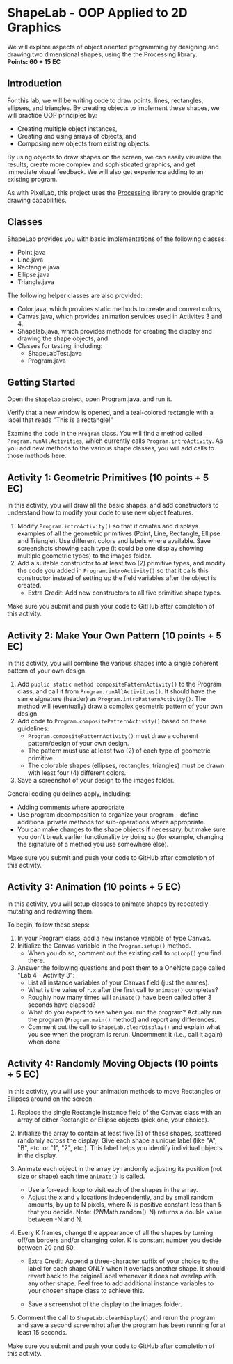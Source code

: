 ShapeLab - OOP Applied to 2D Graphics
=====================================
We will explore aspects of object oriented programming by designing and drawing two dimensional shapes, using the the Processing library.   
**Points: 60 + 15 EC**

Introduction
------------
For this lab, we will be writing code to draw points, lines, rectangles, ellipses, and triangles.  By creating objects to implement these shapes, we will practice OOP principles by:
* Creating multiple object instances,
* Creating and using arrays of objects, and
* Composing new objects from existing objects.

By using objects to draw shapes on the screen, we can easily visualize the results, create more complex and sophisticated graphics, and get immediate visual feedback.  We will also get experience adding to an existing program.

As with PixelLab, this project uses the [Processing](http://processing.org) library to provide graphic drawing capabilities.

Classes
-------
ShapeLab provides you with basic implementations of the following classes:
* Point.java
* Line.java
* Rectangle.java
* Ellipse.java
* Triangle.java

The following helper classes are also provided:
* Color.java, which provides static methods to create and convert colors,
* Canvas.java, which provides animation services used in Activites 3 and 4.
* Shapelab.java, which provides methods for creating the display and drawing the shape objects, and 
* Classes for testing, including:
    * ShapeLabTest.java
    * Program.java

Getting Started
---------------  
Open the `Shapelab` project, open Program.java, and run it.

Verify that a new window is opened, and a teal-colored rectangle with a label that reads "This is a rectangle!"

Examine the code in the `Program` class.  You will find a method called `Program.runAllActivities`, which currently calls `Program.introActivity`.  As you add new methods to the various shape classes, you will add calls to those methods here.  

Activity 1: Geometric Primitives (10 points + 5 EC)
--------------------------------
In this activity, you will draw all the basic shapes, and add constructors to understand how to modify your code to use new object features.

1. Modify `Program.introActivity()` so that it creates and displays examples of all the geometric primitives (Point, Line, Rectangle, Ellipse and Triangle). Use different colors and labels where available. Save screenshots showing each type (it could be one display showing multiple geometric types) to the images folder.
2. Add a suitable constructor to at least two (2) primitive types, and modify the code you added in `Program.introActivity()` so that it calls this constructor instead of setting up the field variables after the object is created.
    * Extra Credit: Add new constructors to all five primitive shape types.

Make sure you submit and push your code to GitHub after completion of this activity.
    
Activity 2: Make Your Own Pattern (10 points + 5 EC)
---------------------------------
In this activity, you will combine the various shapes into a single coherent pattern of your own design.

1. Add `public static method compositePatternActivity()` to the Program class, and call it from `Program.runAllActivities()`.
    It should have the same signature (header) as `Program.introPatternActivity()`. The method will (eventually) draw a complex geometric pattern of your own design.
2. Add code to `Program.compositePatternActivity()` based on these guidelines:
    * `Program.compositePatternActivity()` must draw a coherent pattern/design of your own design.
    * The pattern must use at least two (2) of each type of geometric primitive.
    * The colorable shapes (ellipses, rectangles, triangles) must be drawn with least four (4) different colors.
3. Save a screenshot of your design to the images folder.

General coding guidelines apply, including:
* Adding comments where appropriate
* Use program decomposition to organize your program – define additional private methods for sub-operations where appropriate.
* You can make changes to the shape objects if necessary, but make sure you don't break earlier functionality by doing so (for example, changing the signature of a method you use somewhere else). 

Make sure you submit and push your code to GitHub after completion of this activity.

Activity 3: Animation (10 points + 5 EC)
---------------------
In this activity, you will setup classes to animate shapes by repeatedly mutating and redrawing them.

To begin, follow these steps:
1. In your Program class, add a new instance variable of type Canvas.
2. Initialize the Canvas variable in the `Program.setup()` method.
    * When you do so, comment out the existing call to `noLoop()` you find there.
3.  Answer the following questions and post them to a OneNote page called "Lab 4 - Activity 3":
    * List all instance variables of your Canvas field (just the names).
    * What is the value of `r.x` after the first call to `animate()` completes?
    * Roughly how many times will `animate()` have been called after 3 seconds have elapsed?
    * What do you expect to see when you run the program?  Actually run the program (`Program.main()` method)
      and report any differences.
    * Comment out the call to `ShapeLab.clearDisplay()` and explain what you see when the program is rerun.
      Uncomment it (i.e., call it again) when done.
      
Activity 4: Randomly Moving Objects (10 points + 5 EC)
-----------------------------------
In this activity, you will use your animation methods to move Rectangles or Ellipses around on the screen.

1. Replace the single Rectangle instance field of the Canvas class with an array of either Rectangle or Ellipse objects (pick one, your choice).
2. Initialize the array to contain at least five (5) of these shapes, scattered randomly across the display. Give each shape a unique label (like "A", "B", etc.  or "1", "2", etc.). This label helps you identify individual objects in the display.
3. Animate each object in the array by randomly adjusting its position (not size or shape) each time `animate()` is called.
    * Use a for-each loop to visit each of the shapes in the array.
    * Adjust the x and y locations independently, and by small random amounts, by up to N pixels, where N is positive constant less than 5 that you decide. Note: (2*N*Math.random()-N) returns a double value between -N and N.
4. Every K frames, change the appearance of all the shapes by turning off/on borders and/or changing color. K is constant number you decide between 20 and 50.
    * Extra Credit: Append a three-character suffix of your choice to the label for each shape ONLY when it overlaps another shape. It should revert back to the original label whenever it does not overlap with any other shape. Feel free to add additional instance variables to your chosen shape class to achieve this.

    * Save a screenshot of the display to the images folder.

5. Comment the call to `ShapeLab.clearDisplay()` and rerun the program and save a second screenshot after the program has been running for at least 15 seconds.

Make sure you submit and push your code to GitHub after completion of this activity.


